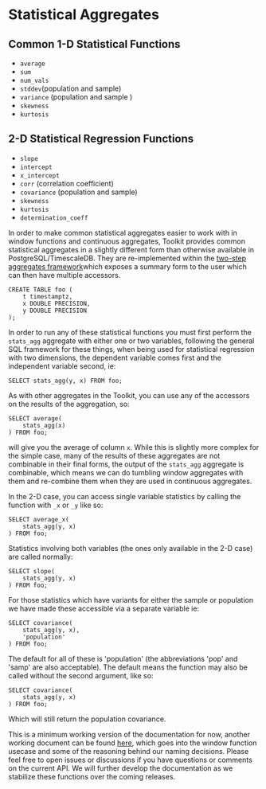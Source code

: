 # Statistical Aggregates

## Common 1-D Statistical Functions
- `average`
- `sum`
- `num_vals`
- `stddev`(population and sample)
- `variance` (population and sample )
- `skewness`
- `kurtosis`

## 2-D Statistical Regression Functions
- `slope`
- `intercept`
- `x_intercept`
- `corr` (correlation coefficient)
- `covariance` (population  and sample)
- `skewness`
- `kurtosis`
- `determination_coeff`

In order to make common statistical aggregates easier to work with in window functions and continuous aggregates, Toolkit provides common statistical aggregates in a slightly different form than  otherwise available in PostgreSQL/TimescaleDB. They are re-implemented within the [two-step aggregates framework](docs/two-step_aggregation.md)which exposes a summary form to the user which can then have multiple accessors. 

```SQL, non-transactional
CREATE TABLE foo (
    t timestamptz,
    x DOUBLE PRECISION,
    y DOUBLE PRECISION
);
```

In order to run any of these statistical functions you must first perform the `stats_agg` aggregate with either one or two variables, following the general SQL framework for these things, when being used for statistical regression with two dimensions, the dependent variable comes first and the independent variable second, ie:

```SQL, ignore-output
SELECT stats_agg(y, x) FROM foo;
```

As with other aggregates in the Toolkit, you can use any of the accessors on the results of the aggregation, so: 

```SQL, ignore-output
SELECT average(
    stats_agg(x)
) FROM foo;
```
will give you the average of column `x`. While this is slightly more complex for the simple case, many of the results of these aggregates are not combinable in their final forms, the output of the `stats_agg` aggregate is combinable, which means we can do tumbling window aggregates with them and re-combine them when they are used in continuous aggregates. 

In the 2-D case, you can access single variable statistics by calling the function with `_x` or `_y` like so:

```SQL, ignore-output
SELECT average_x(
    stats_agg(y, x)
) FROM foo;
```

Statistics involving both variables (the ones only available in the 2-D case) are called normally:
```SQL, ignore-output
SELECT slope(
    stats_agg(y, x)
) FROM foo;
```

For those statistics which have variants for either the sample or population we have made these accessible via a separate variable ie:

```SQL, ignore-output
SELECT covariance(
    stats_agg(y, x),
    'population'
) FROM foo;
```

The default for all of these is 'population' (the abbreviations 'pop' and 'samp' are also acceptable). The default means the function may also be called without the second argument, like so:

```SQL, ignore-output
SELECT covariance(
    stats_agg(y, x)
) FROM foo;
```

Which will still return the population covariance.


This is a minimum working version of the documentation for now, another working document can be found [here](docs/rolling_average_api_working.md), which goes into the window function usecase and some of the reasoning behind our naming decisions. Please feel free to open issues or discussions if you have questions or comments on the current API. We will further develop the documentation as we stabilize these functions over the coming releases. 
